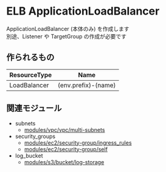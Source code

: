# ELB ApplicationLoadBalancer

ApplicationLoadBalancer (本体のみ) を作成します  
別途、Listener や TargetGroup の作成が必要です


## 作られるもの

| ResourceType    | Name                         |
|----             |----                          |
| LoadBalancer    | (env.prefix)-(name)          |


## 関連モジュール

- subnets
  - [modules/vpc/vpc/multi-subnets](../../../vpc/vpc/multi-subnets)
- security_groups
  - [modules/ec2/security-group/ingress_rules](../../security-group/ingress_rules)
  - [modules/ec2/security-group/self](../../security-group/self)
- log_bucket
  - [modules/s3/bucket/log-storage](../../../s3/bucket/log-storage)
